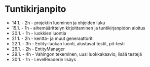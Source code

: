 # Tuntikirjanpito

* 14.1. - 2h - projektin luominen ja ohjeiden luku
* 15.1. - 1h - aihemäärittelyn kirjoittaminen ja tuntikirjanpidon aloitus
* 20.1. - 1h - luokkien luontia
* 21.1. - 2h - kenttä- ja muut generaattorit
* 22.1. - 3h - Entity-luokan luonti, alustavat testit, pit-testi
* 26.1. - 2h - EntityManager
* 29.1. - 4h - Vahingon tekeminen, uusi luokkakaavio, lisää testejä
* 30.1. - 1h - LevelReaderin lisäys
